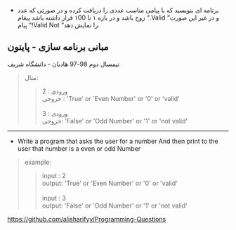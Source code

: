  - برنامه ای بنویسید که با پیامی مناسب عددی را دریافت کرده و در صورتی که عدد زوج باشد و در بازه ۱
تا ۱00 قرار داشته باشد پیغام “.Valid “و در غیر این صورت پیام “!Valid Not “را نمایش دهد.

## مبانی برنامه سازی - پایتون
نیمسال دوم 98-97
هادیان - دانشگاه شریف

> مثال:
>> ورودی : 2
>> <br>
>> خروجی  :  'True' or 'Even Number' or '0' or 'valid'
>> <br>
>> <br>
>> ورودی : 3
>> <br>
>> خروجی: 'False' or 'Odd Number' or '1' or 'not valid'



-------------
- Write a program that asks the user for a number
And then print to the user that number is a even or odd Number

> example:
>> input : 2
>> <br>
>> output: 'True' or 'Even Number' or '0' or 'valid'
>> <br>
>> <br>
>> input : 3
>> <br>
>> output: 'False' or 'Odd Number' or '1' or 'not valid'


https://github.com/alisharifyy/Programming-Questions
